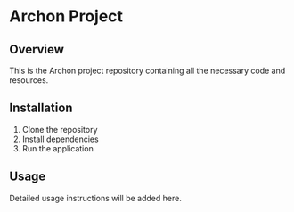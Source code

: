 # Archon Project

## Overview
This is the Archon project repository containing all the necessary code and resources.

## Installation
1. Clone the repository
2. Install dependencies
3. Run the application

## Usage
Detailed usage instructions will be added here.